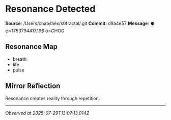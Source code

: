 # Resonance Detected

**Source**: /Users/chaoshex/s0fractal/.git
**Commit**: d9a4e57
**Message**: 🫀 φ=1753794417.196 σ=CHOG 

## Resonance Map
- breath
- life
- pulse

## Mirror Reflection
Resonance creates reality through repetition.

---
*Observed at 2025-07-29T13:07:13.014Z*
